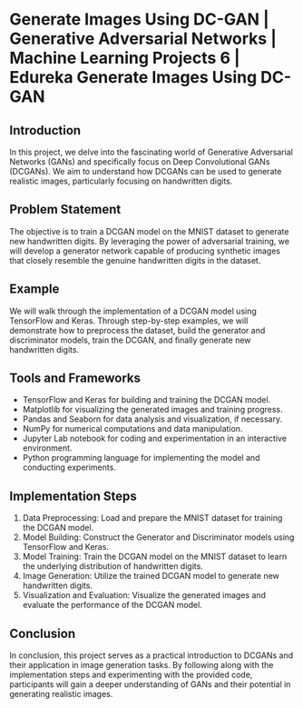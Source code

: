 <!DOCTYPE html>
<html>
<head>
</head>
<body>
  <h1>Generate Images Using DC-GAN | Generative Adversarial Networks | Machine Learning Projects 6 | Edureka Generate Images Using DC-GAN</h1>
  <h2>Introduction</h2>
  <p>In this project, we delve into the fascinating world of Generative Adversarial Networks (GANs) and specifically focus on Deep Convolutional GANs (DCGANs). We aim to understand how DCGANs can be used to generate realistic images, particularly focusing on handwritten digits.</p>

  <h2>Problem Statement</h2>
  <p>The objective is to train a DCGAN model on the MNIST dataset to generate new handwritten digits. By leveraging the power of adversarial training, we will develop a generator network capable of producing synthetic images that closely resemble the genuine handwritten digits in the dataset.</p>

  <h2>Example</h2>
  <p>We will walk through the implementation of a DCGAN model using TensorFlow and Keras. Through step-by-step examples, we will demonstrate how to preprocess the dataset, build the generator and discriminator models, train the DCGAN, and finally generate new handwritten digits.</p>

  <h2>Tools and Frameworks</h2>
  <ul>
    <li>TensorFlow and Keras for building and training the DCGAN model.</li>
    <li>Matplotlib for visualizing the generated images and training progress.</li>
    <li>Pandas and Seaborn for data analysis and visualization, if necessary.</li>
    <li>NumPy for numerical computations and data manipulation.</li>
    <li>Jupyter Lab notebook for coding and experimentation in an interactive environment.</li>
    <li>Python programming language for implementing the model and conducting experiments.</li>
  </ul>

  <h2>Implementation Steps</h2>
  <ol>
    <li>Data Preprocessing: Load and prepare the MNIST dataset for training the DCGAN model.</li>
    <li>Model Building: Construct the Generator and Discriminator models using TensorFlow and Keras.</li>
    <li>Model Training: Train the DCGAN model on the MNIST dataset to learn the underlying distribution of handwritten digits.</li>
    <li>Image Generation: Utilize the trained DCGAN model to generate new handwritten digits.</li>
    <li>Visualization and Evaluation: Visualize the generated images and evaluate the performance of the DCGAN model.</li>
  </ol>

  <h2>Conclusion</h2>
  <p>In conclusion, this project serves as a practical introduction to DCGANs and their application in image generation tasks. By following along with the implementation steps and experimenting with the provided code, participants will gain a deeper understanding of GANs and their potential in generating realistic images.</p>
</body>
</html>
